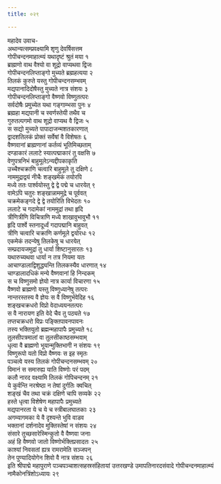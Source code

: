 ```yaml
---
title: ०२९

---
```

महादेव उवाच-  
अथान्यत्सम्प्रवक्ष्यामि शृणु देवर्षिसत्तम  
गोपीचन्दनमाहात्म्यं यथादृष्टं श्रुतं मया १  
ब्राह्मणो वाथ वैश्यो वा शूद्रो वाप्यथवा द्विजः  
गोपीचन्दनलिप्ताङ्गो मुच्यते ब्रह्महत्यया २  
तिलकं कुरुते यस्तु गोपीचन्दनसम्भवम्  
मद्यपानादिदोषैस्तु मुच्यते नात्र संशयः ३  
गोपीचन्दनलिप्ताङ्गो वैष्णवो विष्णुतत्परः  
सर्वदोषैः प्रमुच्येत यथा गङ्गाम्भसा पुनः ४  
ब्रह्महा मद्यपानी च स्वर्णस्तेयी तथैव च  
गुरुतल्पगमो वाथ शूद्रो वाप्यथ वै द्विजः ५  
स सद्यो मुच्यते पापादाजन्मशतकारणात्  
द्वादशतिलकं प्रोक्तं सर्वेषां वै विशेषतः ६  
वैष्णवानां ब्राह्मणानां कर्तव्यं भूतिमिच्छताम्  
दण्डाकारं ललाटे स्यात्पद्माकारं तु वक्षसि ७  
वेणुपत्रनिभं बाहुमूलेऽन्यद्दीपकाकृति  
उच्चैश्चक्राणि चत्वारि बाहुमूले तु दक्षिणे ८  
नाममुद्राद्वयं नीचैः शङ्खमेकं तयोरपि  
मध्ये ततः पार्श्वयोस्तु द्वे द्वे पद्मे च धारयेत् ९  
वामेऽपि चतुरः शङ्खान्नाममुद्रे च पूर्ववत्  
चक्रमेकङ्गदे द्वे द्वे तयोरिति विभेदतः १०  
ललाटे च गदामेकां नाममुद्रां तथा हृदि  
त्रीणित्रीणि विचित्राणि मध्ये शाखावुभावुभौ ११  
हृदि पार्श्वे स्तनादूर्ध्वं गदापद्मानि बाहुवत्  
त्रीणि चत्वारि चक्राणि कर्णमूले द्वयोरधः १२  
एकमेकं तदन्येषु तिलकेषु च धारयेत्  
सम्प्रदायजमुद्रां तु धार्या शिष्टानुसारतः १३  
यथारुच्यथवा धार्या न तत्र नियमा यतः  
आचाण्डालाद्विशुद्ध्यन्ति तिलकस्यैव धारणात् १४  
चाण्डालादधिकं मन्ये वैष्णवानां हि निन्दकम्  
स च विष्णुसमो ज्ञेयो नात्र कार्या विचारणा १५  
वैष्णवो ब्राह्मणो यस्तु विष्णुध्यानेषु तत्परः  
नान्तरस्तस्य वै ज्ञेयः स वै विष्णुर्भवेदिह १६  
शङ्खचक्रधरो विप्रो वेदाध्ययनतत्परः  
स वै नारायण इति वेदे चैव तु पठ्यते १७  
तप्तचक्रधरो विप्रः पङ्क्तिपावनपावनः  
तस्य भक्तियुतो ब्रह्मन्महापापैः प्रमुच्यते १८  
तुलसीपत्रमालां वा तुलसीकाष्ठसम्भवाम्  
धृत्वा वै ब्राह्मणो भूयान्मुक्तिभागी न संशयः १९  
विष्णुरूपो यतो विप्रो वैष्णवः स इह स्मृतः  
पञ्चत्वे यस्य तिलकं गोपीचन्दनसम्भवम् २०  
विमानं स समारुह्य याति विष्णोः परं पदम्  
कलौ नारद वक्ष्यामि तिलकं गोपिचन्दनम् २१  
ये कुर्वन्ति नरश्रेष्ठा न तेषां दुर्गतिः क्वचित्  
शङ्खं चैव तथा चक्रं दक्षिणे चापि सव्यके २२  
हस्ते धृत्वा विशेषेण महापापैः प्रमुच्यते  
मद्यपानरता ये च ये च स्त्रीबालघातकाः २३  
अगम्यागमका ये वै दृश्यन्ते भुवि वाडव  
भक्तानां दर्शनादेव मुक्तिस्तेषां न संशयः २४  
संसारे तुच्छसारेस्मिन्कुतो वै वैष्णवा जनाः  
अहं हि वैष्णवो जातो विष्णोर्भक्तिप्रसादतः २५  
काश्यां निवसतां ह्यत्र रामरामेति सञ्जपन्  
तेन पुण्यादियोगेन शिवो वै नात्र संशयः २६  
इति श्रीपाद्मे महापुराणे पञ्चपञ्चाशत्सहस्रसंहितायां उत्तरखण्डे उमापतिनारदसंवादे गोपीचन्दनमाहात्म्यं नामैकोनत्रिंशोऽध्यायः २९